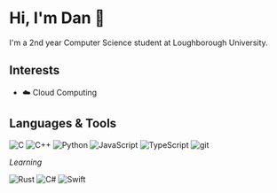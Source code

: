 # Hi, I'm Dan 👋

I'm a 2nd year Computer Science student at Loughborough University.

## Interests
- ☁️ Cloud Computing

## Languages & Tools

![C](https://img.shields.io/badge/C-A9BACD?style=flat&logo=C&labelColor=111)
![C++](https://img.shields.io/badge/C++-5C8DBC?style=flat&logo=C%2b%2b&labelColor=111&logoColor=5c8dbc)
![Python](https://img.shields.io/badge/Python-3476A9?style=flat&logo=Python&labelColor=111)
![JavaScript](https://img.shields.io/badge/JavaScript-F8D43C?style=flat&logo=JavaScript&labelColor=111)
![TypeScript](https://img.shields.io/badge/TypeScript-3075C1?style=flat&logo=TypeScript&labelColor=111)
![git](https://img.shields.io/badge/Git-F05030?style=flat&logo=git&labelColor=111)

*Learning*

![Rust](https://img.shields.io/badge/Rust-E43717?style=flat&logo=rust&labelColor=111&logoColor=E43717)
![C#](https://img.shields.io/badge/C%23-7b83e8?style=flat&logo=c-sharp&labelColor=111&logoColor=7b83e8)
![Swift](https://img.shields.io/badge/Swift-F05138?style=flat&logo=swift&labelColor=111&logoColor=#F05138)
